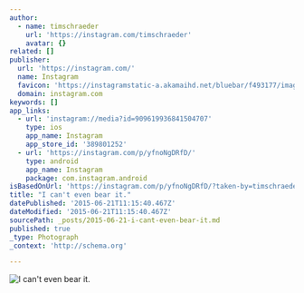 ```yaml
---
author:
  - name: timschraeder
    url: 'https://instagram.com/timschraeder'
    avatar: {}
related: []
publisher:
  url: 'https://instagram.com/'
  name: Instagram
  favicon: 'https://instagramstatic-a.akamaihd.net/bluebar/f493177/images/ico/favicon.ico'
  domain: instagram.com
keywords: []
app_links:
  - url: 'instagram://media?id=909619936841504707'
    type: ios
    app_name: Instagram
    app_store_id: '389801252'
  - url: 'https://instagram.com/p/yfnoNgDRfD/'
    type: android
    app_name: Instagram
    package: com.instagram.android
isBasedOnUrl: 'https://instagram.com/p/yfnoNgDRfD/?taken-by=timschraeder'
title: "I can't even bear it."
datePublished: '2015-06-21T11:15:40.467Z'
dateModified: '2015-06-21T11:15:40.467Z'
sourcePath: _posts/2015-06-21-i-cant-even-bear-it.md
published: true
_type: Photograph
_context: 'http://schema.org'

---
```

![I can't even bear it&period;](https://igcdn-photos-g-a.akamaihd.net/hphotos-ak-xpa1/t51.2885-15/10932382_328579054019014_1016889978_n.jpg)